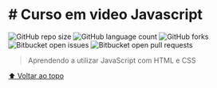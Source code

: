 # # Curso em video Javascript

![GitHub repo size](https://img.shields.io/github/repo-size/luanvictorms/README-template?style=for-the-badge)
![GitHub language count](https://img.shields.io/github/languages/count/luanvictorms/README-template?style=for-the-badge)
![GitHub forks](https://img.shields.io/github/forks/luanvictorms/README-template?style=for-the-badge)
![Bitbucket open issues](https://img.shields.io/bitbucket/issues/luanvictorms/README-template?style=for-the-badge)
![Bitbucket open pull requests](https://img.shields.io/bitbucket/pr-raw/luanvictorms/README-template?style=for-the-badge)


> Aprendendo a utilizar JavaScript com HTML e CSS


[⬆ Voltar ao topo](#nome-do-projeto)<br>
